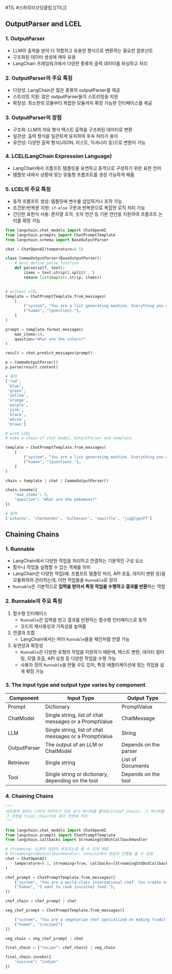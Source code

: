 #TIL #스파르타코딩클럽 [[TIL]]

## OutputParser and LCEL
### 1. OutputParser
- LLM의 출력을 받아 더 적합하고 유용한 형식으로 변환하는 중요한 컴포넌트
- 구조화된 데이터 생성에 매우 유용
- LangChain 프레임워크에서 다양한 종류의 출력 데이터를 파싱하고 처리


### 2. OutputParser의 주요 특징
- 다양성: LangChain은 많은 종류의 outputParser를 제공
- 스트리밍 지원: 많은 outputParser들이 스트리밍을 지원
- 확장성: 최소한의 모듈부터 복잡한 모듈까지 확장 가능한 인터페이스를 제공


### 3. OutputParser의 장점
- 구조화: LLM의 자유 형식 텍스트 출력을 구조화된 데이터로 변환
- 일관성: 출력 형식을 일관되게 유지하여 후속 처리가 용이
- 유연성: 다양한 출력 형식(JSON, 리스트, 딕셔너리 등)으로 변환이 가능


### 4. LCEL(LangChain Expression Language)
- LangChain에서 프롬프트 템플릿을 유연하고 동적으로 구성하기 위한 표현 언어
- 템플릿 내에서 상황에 맞는 맞춤형 프롬프트를 생성 가능하게 해줌


### 5. LCEL의 주요 특징
- 동적 프롬프트 생성: 템플릿에 변수를 삽입하거나 조작 가능
- 조건문/반복문 지원: `if-else` 구문과 반복문으로 복잡한 로직 처리 가능
- 간단한 표현식 사용: 문자열 조작, 숫자 연산 등 기본 연산을 지원하여 프롬프트 논리를 확장 가능


```python
from langchain.chat_models import ChatOpenAI
from langchain.prompts import ChatPromptTemplate
from langchain.schema import BaseOutputParser

chat = ChatOpenAI(temperature=0.1)

class CommaOutputParser(BaseOutputParser):
    # must define parse function
    def parse(self, text):
        items = text.strip().split(',')
        return list(map(str.strip, items))
        
```
```python
# without LCEL
template = ChatPromptTemplate.from_messages(
    [
        ("system", "You are a list generating machine. Everything you are asked will be answered with a comma seperated list of max {max_items} in lowercase. Do NOT reply with anything else."),
        ("human", "{question}."),
    ]
)

prompt = template.format_messages(
    max_items=10,
    question="What are the colors?"
)

result = chat.predict_messages(prompt)

p = CommaOutputParser()
p.parse(result.content)

# 출력
['red',
 'blue',
 'green',
 'yellow',
 'orange',
 'purple',
 'pink',
 'black',
 'white',
 'brown']
```
```python
# with LCEL
# make a chain of chat model, OutputParser and template.

template = ChatPromptTemplate.from_messages(
    [
        ("system", "You are a list generating machine. Everything you are asked will be answered with a comma seperated list of max {max_items} in lowercase. Do NOT reply with anything else."),
        ("human", "{question}."),
    ]
)

chain = template | chat | CommaOutputParser()

chain.invoke({
    "max_items": 5,
    "question": "What are the pokemons?"
})

# 출력
['pikachu', 'charmander', 'bulbasaur', 'squirtle', 'jigglypuff']
```



## Chaining Chains
### 1. Runnable
- LangChain에서 다양한 작업을 처리하고 연결하는 기본적인 구성 요소 
- 함수나 작업을 실행할 수 있는 객체를 의미
- LangChain은 다양한 작업(예: 프롬프트 템플릿 처리, API 호출, 데이터 변환 등)을 모듈화하여 관리하는데, 이런 작업들을 `Runnable`로 정의
- `Runnable`은 기본적으로 **입력을 받아서 특정 작업을 수행하고 결과를 반환**하는 역할


### 2. Runnable의 주요 특징
1) 함수형 인터페이스
	- `Runnable`은 입력을 받고 결과를 반환하는 함수형 인터페이스로 동작
	- 코드의 재사용성과 가독성을 높여줌
2) 연결과 조합
	- LangChain에서는 여러 `Runnable`들을 체인처럼 연결 가능
3) 유연성과 확장성
	- `Runnable`은 다양한 유형의 작업을 지원하기 때문에, 텍스트 변환, 데이터 필터링, 모델 호출, API 요청 등 다양한 작업을 수행 가능
	- 사용자 정의 `Runnable`을 만들 수도 있어, 특정 애플리케이션에 맞는 작업을 쉽게 확장 가능


### 3. The input type and output type varies by component
| Component    | Input Type                                            | Output Type           |
| ------------ | ----------------------------------------------------- | --------------------- |
| Prompt       | Dictionary                                            | PromptValue           |
| ChatModel    | Single string, list of chat messages or a PromptValue | ChatMessage           |
| LLM          | Single string, list of chat messages or a PromptValue | String                |
| OutputParser | The output of an LLM or ChatModel                     | Depends on the parser |
| Retriever    | Single string                                         | List of Documents     |
| Tool         | Single string or dictionary, depending on the tool    | Depends on the tool   |


### 4. Chaining Chains
```python
"""
세프에게 원하는 나라의 따라하기 쉬운 음식 레시피를 물어보고(chef_chain), 그 레시피를 채식 전문 세프에게 대체 레시피를 얻는 과정(veg_chain)
그 과정을 final_chain으로 묶어 한번에 처리
"""

from langchain.chat_models import ChatOpenAI
from langchain.prompts import ChatPromptTemplate
from langchain.callbacks import StreamingStdOutCallbackHandler

# streaming: LLM의 응답이 생성되는걸 볼 수 있게 해줌
# StreamingStdOutCallbackHandler: console에서 응답의 진행을 볼 수 있음
chat = ChatOpenAI(
    temperature=0.1, streaming=True, callbacks=[StreamingStdOutCallbackHandler()]
)

chef_prompt = ChatPromptTemplate.from_messages([
    ("system", "You are a world-class international chef. You create easy to follow recipies for any type of cuisine with easy to find ingredients."),
    ("human", "I want to cook {cuisine} food."),
])

chef_chain = chef_prompt | chat
```
```python
veg_chef_prompt = ChatPromptTemplate.from_messages([

    ("system", "You are a vegetarian chef specialized on making traditional recipies vegetarian. You find alternative ingredients and explain their preparation. You don't radically modify the recipe. If there is no alternative for a food just say you don't know how to replace it."),
    ("human", "{recipe}")
])

veg_chain = veg_chef_prompt | chat
```
```python
final_chain = {"recipe": chef_chain} | veg_chain

final_chain.invoke({
    "cuisine": "indian"
})
```
